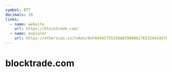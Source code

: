```yaml
---
symbol: BTT
decimals: 18
links:
  - name: website
    url: https://blocktrade.com/
  - name: explorer
    url: https://etherscan.io/token/0xFA456Cf55250A839088b27EE32A424d7DAcB54Ff
---
```


# blocktrade.com
